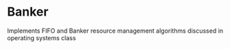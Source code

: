# Banker
Implements FIFO and Banker resource management algorithms discussed in operating systems class
